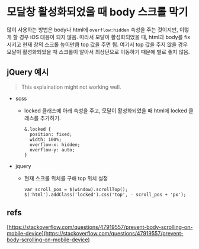 # 모달창 활성화되었을 때 body 스크롤 막기

많이 사용하는 방법은 body나 html에 `overflow:hidden` 속성을 주는 것이지만, 이렇게 할 경우 iOS 대응이 되지 않음. 따라서 모달이 활성화되었을 때, html과 body를 fix 시키고 현재 창의 스크롤 높이만큼 top 값을 주면 됨. 여기서 top 값을 주지 않을 경우 모달이 활성화되었을 때 스크롤이 알아서 최상단으로 이동하기 때문에 별로 좋지 않음.

## jQuery 예시

> This explaination might not working well.

* scss
  * locked 클래스에 아래 속성을 주고, 모달이 활성화되었을 때 html에 locked 클래스를 추가하기.

    ```text
    &.locked {
      position: fixed;
      width: 100%;
      overflow-x: hidden;
      overflow-y: auto;
    }
    ```
* jquery
  * 현재 스크롤 위치를 구해 top 위치 설정

    ```text
    var scroll_pos = $(window).scrollTop();
    $('html').addClass('locked').css('top', - scroll_pos + 'px');
    ```

## refs

[https://stackoverflow.com/questions/47919557/prevent-body-scrolling-on-mobile-device](https://stackoverflow.com/questions/47919557/prevent-body-scrolling-on-mobile-device)

